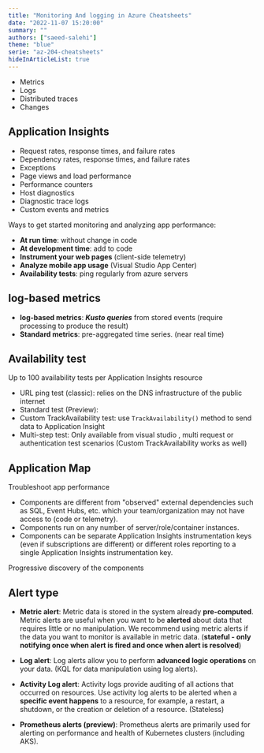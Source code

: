 ```yaml
---
title: "Monitoring And logging in Azure Cheatsheets"
date: "2022-11-07 15:20:00"
summary: ""
authors: ["saeed-salehi"]
theme: "blue"
serie: "az-204-cheatsheets"
hideInArticleList: true
---
```


- Metrics
- Logs
- Distributed traces
- Changes

## Application Insights

- Request rates, response times, and failure rates
- Dependency rates, response times, and failure rates
- Exceptions
- Page views and load performance
- Performance counters
- Host diagnostics
- Diagnostic trace logs
- Custom events and metrics

Ways to get started monitoring and analyzing app performance:

- **At run time**: without change in code
- **At development time**: add to code
- **Instrument your web pages** (client-side telemetry)
- **Analyze mobile app usage** (Visual Studio App Center)
- **Availability tests**: ping regularly from azure servers

## log-based metrics

- **log-based metrics**: **_Kusto queries_** from stored events (require processing to produce the result)
- **Standard metrics**: pre-aggregated time series. (near real time)

## Availability test

Up to 100 availability tests per Application Insights resource

- URL ping test (classic): relies on the DNS infrastructure of the public internet
- Standard test (Preview):
- Custom TrackAvailability test: use `TrackAvailability()` method to send data to Application Insight
- Multi-step test: Only available from visual studio , multi request or authentication test scenarios (Custom TrackAvailability works as well)

## Application Map

Troubleshoot app performance

- Components are different from "observed" external dependencies such as SQL, Event Hubs, etc. which your team/organization may not have access to (code or telemetry).
- Components run on any number of server/role/container instances.
- Components can be separate Application Insights instrumentation keys (even if subscriptions are different) or different roles reporting to a single Application Insights instrumentation key.

Progressive discovery of the components

## Alert type

- **Metric alert**: Metric data is stored in the system already **pre-computed**. Metric alerts are useful when you want to be **alerted** about data that requires little or no manipulation. We recommend using metric alerts if the data you want to monitor is available in metric data. (**stateful - only notifying once when alert is fired and once when alert is resolved**)

- **Log alert**: Log alerts allow you to perform **advanced logic operations** on your data. (KQL for data manipulation using log alerts).
- **Activity Log alert**: Activity logs provide auditing of all actions that occurred on resources. Use activity log alerts to be alerted when a **specific event happens** to a resource, for example, a restart, a shutdown, or the creation or deletion of a resource. (Stateless)
- **Prometheus alerts (preview)**: Prometheus alerts are primarily used for alerting on performance and health of Kubernetes clusters (including AKS).
